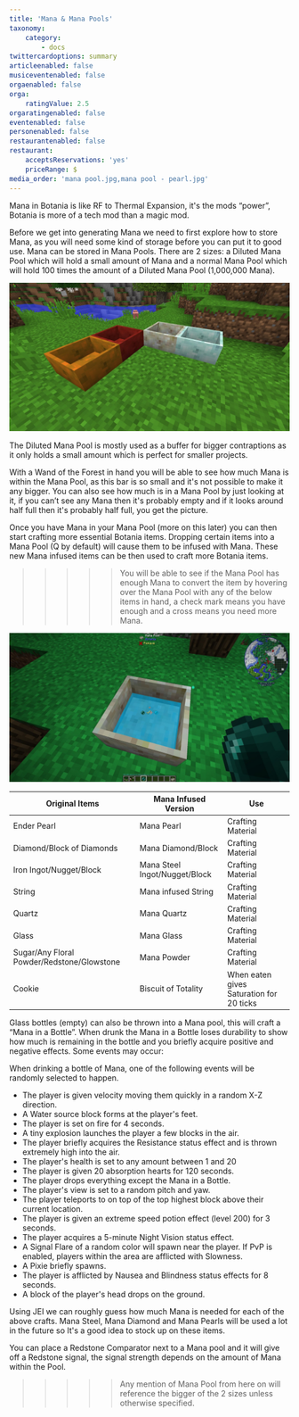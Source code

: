 ```yaml
---
title: 'Mana & Mana Pools'
taxonomy:
    category:
        - docs
twittercardoptions: summary
articleenabled: false
musiceventenabled: false
orgaenabled: false
orga:
    ratingValue: 2.5
orgaratingenabled: false
eventenabled: false
personenabled: false
restaurantenabled: false
restaurant:
    acceptsReservations: 'yes'
    priceRange: $
media_order: 'mana pool.jpg,mana pool - pearl.jpg'
---
```


Mana in Botania is like RF to Thermal Expansion, it's the mods “power”, Botania is more of a tech mod than a magic mod.

Before we get into generating Mana we need to first explore how to store Mana, as you will need some kind of storage before you can put it to good use. Mana can be stored in Mana Pools. There are 2 sizes: a Diluted Mana Pool which will hold a small amount of Mana and a normal Mana Pool which will hold 100 times the amount of a Diluted Mana Pool (1,000,000 Mana). 

![](mana%20pool.jpg)

The Diluted Mana Pool is mostly used as a buffer for bigger contraptions as it only holds a small amount which is perfect for smaller projects.

With a Wand of the Forest in hand you will be able to see how much Mana is within the Mana Pool, as this bar is so small and it's not possible to make it any bigger. You can also see how much is in a Mana Pool by just looking at it, if you can’t see any Mana then it's probably empty and if it looks around half full then it's probably half full, you get the picture.

Once you have Mana in your Mana Pool (more on this later) you can then start crafting more essential Botania items. Dropping certain items into a Mana Pool (Q by default) will cause them to be infused with Mana. These new Mana infused items can be then used to craft more Botania items.

>>>>>  You will be able to see if the Mana Pool has enough Mana to convert the item by hovering over the Mana Pool with any of the below items in hand, a check mark means you have enough and a cross means you need more Mana.

![](mana%20pool%20-%20pearl.jpg)

|Original Items   |      Mana Infused Version      |  Use |
|----------|-------------|------|
| Ender Pearl |  Mana Pearl | Crafting Material |
| Diamond/Block of Diamonds |    Mana Diamond/Block    |   Crafting Material |
| Iron Ingot/Nugget/Block | Mana Steel Ingot/Nugget/Block |    Crafting Material|
| String|  Mana infused String | Crafting Material |
| Quartz |    Mana Quartz   |   Crafting Material |
| Glass | Mana Glass |   Crafting Material |
| Sugar/Any Floral Powder/Redstone/Glowstone |  Mana Powder | Crafting Material |
| Cookie |  Biscuit of Totality | When eaten gives Saturation for 20 ticks|

Glass bottles (empty) can also be thrown into a Mana pool, this will craft a “Mana in a Bottle”. When drunk the Mana in a Bottle loses durability to show how much is remaining in the bottle and you briefly acquire positive and negative effects. Some events may occur:

When drinking a bottle of Mana, one of the following events will be randomly selected to happen.

* The player is given velocity moving them quickly in a random X-Z direction.
* A Water source block forms at the player's feet.
* The player is set on fire for 4 seconds.
* A tiny explosion launches the player a few blocks in the air.
* The player briefly acquires the Resistance status effect and is thrown extremely high into the air.
* The player's health is set to any amount between 1 and 20 
* The player is given 20 absorption hearts for 120 seconds.
* The player drops everything except the Mana in a Bottle.
* The player's view is set to a random pitch and yaw.
* The player teleports to on top of the top highest block above their current location.
* The player is given an extreme speed potion effect (level 200) for 3 seconds.
* The player acquires a 5-minute Night Vision status effect.
* A Signal Flare of a random color will spawn near the player. If PvP is enabled, players within the area are afflicted with Slowness.
* A Pixie briefly spawns.
* The player is afflicted by Nausea and Blindness status effects for 8 seconds.
* A block of the player's head drops on the ground.

Using JEI we can roughly guess how much Mana is needed for each of the above crafts. Mana Steel, Mana Diamond and Mana Pearls will be used a lot in the future so It's a good idea to stock up on these items.

You can place a Redstone Comparator next to a Mana pool and it will give off a Redstone signal, the signal strength depends on the amount of Mana within the Pool.

>>>>>   Any mention of Mana Pool from here on will reference the bigger of the 2 sizes unless otherwise specified.

